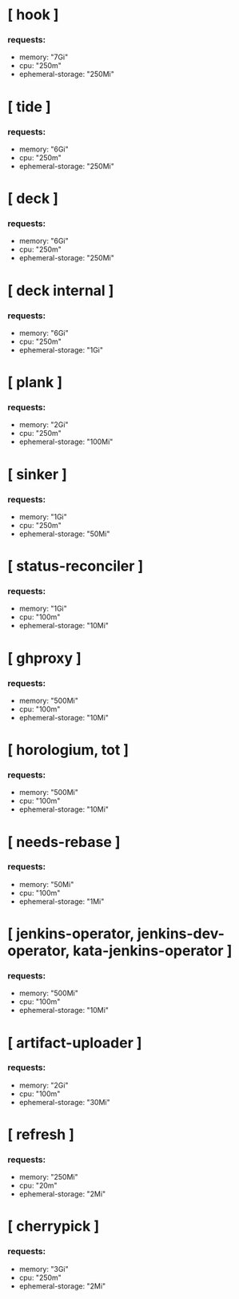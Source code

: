 # [ hook ]
### requests:
* memory: "7Gi"
* cpu: "250m"
* ephemeral-storage: "250Mi"

# [ tide ]
### requests:
* memory: "6Gi"
* cpu: "250m"
* ephemeral-storage: "250Mi"

# [ deck ]
### requests:
* memory: "6Gi"
* cpu: "250m"
* ephemeral-storage: "250Mi"

# [ deck internal ] 
### requests:
* memory: "6Gi"
* cpu: "250m"
* ephemeral-storage: "1Gi"

# [ plank ]
### requests:
* memory: "2Gi"
* cpu: "250m"
* ephemeral-storage: "100Mi"

# [ sinker ]
### requests:
* memory: "1Gi"
* cpu: "250m"
* ephemeral-storage: "50Mi"

# [ status-reconciler ]
### requests:
* memory: "1Gi"
* cpu: "100m"
* ephemeral-storage: "10Mi"

# [ ghproxy ]
### requests:
* memory: "500Mi"
* cpu: "100m"
* ephemeral-storage: "10Mi"

# [ horologium, tot ]
### requests:
* memory: "500Mi"
* cpu: "100m"
* ephemeral-storage: "10Mi"

# [ needs-rebase ]
### requests:
* memory: "50Mi"
* cpu: "100m"
* ephemeral-storage: "1Mi"

# [ jenkins-operator, jenkins-dev-operator, kata-jenkins-operator ]
### requests:
* memory: "500Mi"
* cpu: "100m"
* ephemeral-storage: "10Mi"

# [ artifact-uploader ]
### requests:
* memory: "2Gi"
* cpu: "100m"
* ephemeral-storage: "30Mi"

# [ refresh ] 
### requests:
* memory: "250Mi"
* cpu: "20m"
* ephemeral-storage: "2Mi"

# [ cherrypick ]
### requests:
* memory: "3Gi"
* cpu: "250m"
* ephemeral-storage: "2Mi"
